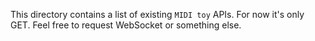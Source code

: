 This directory contains a list of existing `MIDI toy` APIs.
For now it's only GET. Feel free to request WebSocket or something else.
